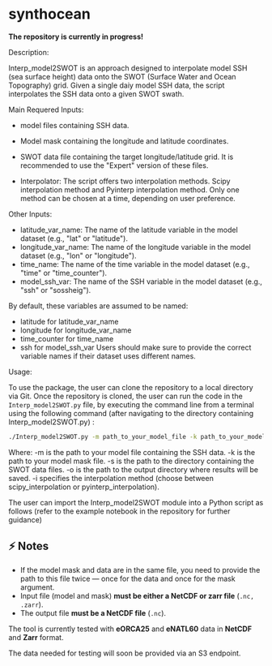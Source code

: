 # synthocean

**The repository is currently in progress!**  

Description:

Interp_model2SWOT is an approach designed to interpolate model SSH (sea surface height) data onto the SWOT (Surface Water and Ocean Topography) grid. Given a single daiy model SSH data, the script interpolates the SSH data onto a given SWOT swath.

Main Requered Inputs:

- model files containing SSH data.
- Model mask containing the longitude and latitude coordinates.


- SWOT data file containing the target longitude/latitude grid. It is recommended to use the "Expert" version of these files.
- Interpolator: The script offers two interpolation methods. Scipy interpolation method and Pyinterp interpolation method. Only one method can be chosen at a time, depending on user preference.

Other Inputs:

- latitude_var_name: The name of the latitude variable in the model dataset (e.g., "lat" or "latitude").
- longitude_var_name: The name of the longitude variable in the model dataset (e.g., "lon" or "longitude").
- time_name: The name of the time variable in the model dataset (e.g., "time" or "time_counter").
- model_ssh_var: The name of the SSH variable in the model dataset (e.g., "ssh" or "sossheig").

By default, these variables are assumed to be named:

- latitude for latitude_var_name
- longitude for longitude_var_name
- time_counter for time_name
- ssh for model_ssh_var
Users should make sure to provide the correct variable names if their dataset uses different names.

Usage:

To use the package, the user can clone the repository to a local directory via Git. Once the repository is cloned, the user can run the code in the `Interp_model2SWOT.py` file, by executing the command line from a terminal using the following command (after navigating to the directory containing Interp_model2SWOT.py) :

```bash
./Interp_model2SWOT.py -m path_to_your_model_file -k path_to_your_model_mask_file -s path_to_swot_data_file -o path_to_output_file -i interpolator --model-lat-var latitude_var_name --model-lon-var longitude_var_name --model-time-var time_name --model_ssh_var the_model_ssh_variable_name
```
Where:
-m is the path to your model file containing the SSH data.
-k is the path to your model mask file.
-s is the path to the directory containing the SWOT data files.
-o is the path to the output directory where results will be saved.
-i specifies the interpolation method (choose between scipy_interpolation or pyinterp_interpolation).

The user can import the Interp_model2SWOT module into a Python script as follows (refer to the example notebook in the repository for further guidance)

## ⚡ Notes
- If the model mask and data are in the same file, you need to provide the path to this file twice — once for the data and once for the mask argument.
- Input file (model and mask) **must be either a NetCDF or zarr file** (`.nc, .zarr`).
- The output file **must be a NetCDF file** (`.nc`).

The tool is currently tested with **eORCA25** and **eNATL60** data in **NetCDF** and **Zarr** format.

The data needed for testing will soon be provided via an S3 endpoint.
